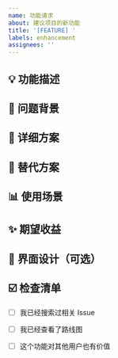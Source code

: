 ```yaml
---
name: 功能请求
about: 建议项目的新功能
title: '[FEATURE] '
labels: enhancement
assignees: ''
---
```


## 💡 功能描述

<!-- 清晰简洁地描述你想要的功能 -->

## 🎯 问题背景

<!-- 描述这个功能要解决什么问题 -->

## 📝 详细方案

<!-- 详细描述你期望的解决方案 -->

## 🔄 替代方案

<!-- 描述你考虑过的其他解决方案 -->

## 📊 使用场景

<!-- 描述这个功能的典型使用场景 -->

## ✨ 期望收益

<!-- 这个功能会带来什么好处 -->

## 📸 界面设计（可选）

<!-- 如果涉及 UI，可以提供设计图或示意图 -->

## ☑️ 检查清单

- [ ] 我已经搜索过相关 Issue
- [ ] 我已经查看了路线图
- [ ] 这个功能对其他用户也有价值

